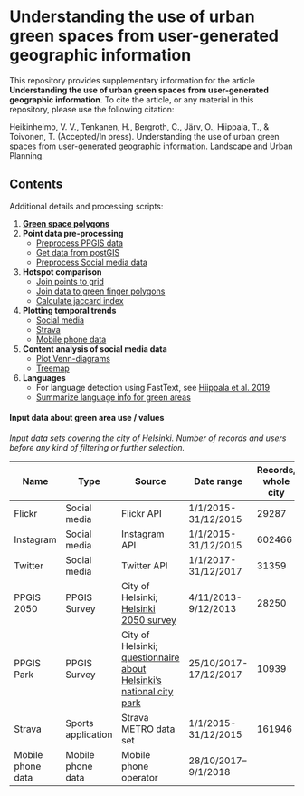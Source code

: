 # Understanding the use of urban green spaces from user-generated geographic information

This repository provides supplementary information for the article **Understanding the use of urban green spaces from user-generated geographic information**. 
To cite the article, or any material in this repository, please use the following citation:

Heikinheimo, V. V., Tenkanen, H., Bergroth, C., Järv, O., Hiippala, T., & Toivonen, T. (Accepted/In press). Understanding the use of urban green spaces from user-generated geographic information. Landscape and Urban Planning. 


## Contents

Additional details and processing scripts:

1. [**Green space polygons**](vihersome-green-areas.md)
2. **Point data pre-processing**
    * [Preprocess PPGIS data](scripts/preprocess_ppgis.py)
    * [Get data from postGIS](scripts/get_postgis_data.py)
    * [Preprocess Social media data](scripts/preprocess_socialmedia.py)
3. **Hotspot comparison**
    * [Join points to grid](scripts/data_to_grid.py) 
    * [Join data to green finger polygons](scripts/data_to_greenfingers.py)
    * [Calculate jaccard index](scripts/calculate_jaccard_quantiles.py)
4. **Plotting temporal trends**
    * [Social media](scripts/plot_temporal_social_media.py) 
    * [Strava](scripts/plot_temporal_strava.py)
    * [Mobile phone data](scripts/plot_temporal_mobilephone.py)
5. **Content analysis of social media data**
    * [Plot Venn-diagrams](scripts/plot_venndiagram.py)
    * [Treemap](scripts/plot_treemap.py)
6. **Languages**
    * For language detection using FastText, see [Hiippala et al. 2019](https://doi.org/10.1093/llc/fqy049)
    * [Summarize language info for green areas](scripts/summarize_languages.py)

#### Input data about green area use / values

*Input data sets covering the city of Helsinki. Number of records and users before any kind of filtering or further selection.*


|    Name                 |    Type                  |    Source                                                                   |    Date range                    |    Records, whole city    |    Users, whole city    |
|-------------------------|--------------------------|-----------------------------------------------------------------------------|----------------------------------|---------------------------|-------------------------|
|    Flickr               |    Social media          |    Flickr API                                                               |    1/1/2015-31/12/2015           |    29287                  |    902                  |
|    Instagram            |    Social media          |    Instagram API                                                            |    1/1/2015-31/12/2015           |    602466                 |    113754               |
|    Twitter              |    Social media          |    Twitter API                                                              |    1/1/2017-31/12/2017           |    31359                  |    5386                 |
|    PPGIS 2050           |    PPGIS Survey          |    City of Helsinki;    [Helsinki 2050 survey](https://hri.fi/data/en_GB/dataset/helsinki-2050-kyselyn-vastaukset)                                |    4/11/2013-9/12/2013           |    28250                  |    2588                 |
|    PPGIS Park           |    PPGIS Survey          |    City of Helsinki; [questionnaire about Helsinki’s   national city park](https://hri.fi/data/en_GB/dataset/helsingin-kansallinen-kaupunkipuisto-kyselyn-vastaukset)    |         25/10/2017-17/12/2017    |    10939                  |    1385                 |
|    Strava               |    Sports application    |    Strava METRO data set                                                    |    1/1/2015-31/12/2015           |    161946                 |    4044                 |
|    Mobile phone data    |    Mobile phone data     |    Mobile phone operator                                                    |    28/10/2017–9/1/2018           |                           |                         |
